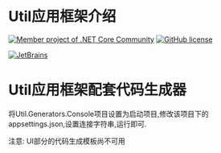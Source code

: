 # Util应用框架介绍

[![Member project of .NET Core Community](https://img.shields.io/badge/member%20project%20of-NCC-9e20c9.svg)](https://github.com/dotnetcore)
[![GitHub license](https://img.shields.io/badge/license-MIT-blue.svg)](https://mit-license.org/)

<a href="https://www.jetbrains.com/?from=Util" target="_blank">
    <img src="https://github.com/dotnetcore/Home/blob/master/img/jetbrains.svg" title="JetBrains" />
</a>

# Util应用框架配套代码生成器

将Util.Generators.Console项目设置为启动项目,修改该项目下的appsettings.json,设置连接字符串,运行即可.

注意: UI部分的代码生成模板尚不可用